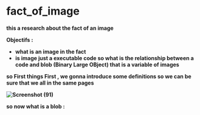 # fact_of_image

<strong>this a research about the fact of an image <strong> <br>

Objectifs : 
* what is an image in the fact 
* is image just a executable code so what is the relationship between a code and blob (Binary Large OBject) that is a variable of images  

so First things First , we gonna introduce some definitions so we can be sure that we all in the same pages 
 
![Screenshot (91)](https://user-images.githubusercontent.com/100031609/226125425-2d320df7-d503-44d2-9941-7db69bb4ca0d.png)

so now what is a blob : 
 
